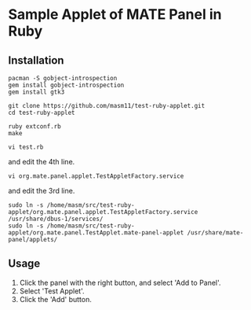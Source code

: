 # Sample Applet of MATE Panel in Ruby

## Installation

```
pacman -S gobject-introspection
gem install gobject-introspection
gem install gtk3
```

```
git clone https://github.com/masm11/test-ruby-applet.git
cd test-ruby-applet
```

```
ruby extconf.rb
make
```

```
vi test.rb
```

and edit the 4th line.

```
vi org.mate.panel.applet.TestAppletFactory.service
```

and edit the 3rd line.

```
sudo ln -s /home/masm/src/test-ruby-applet/org.mate.panel.applet.TestAppletFactory.service /usr/share/dbus-1/services/
sudo ln -s /home/masm/src/test-ruby-applet/org.mate.panel.TestApplet.mate-panel-applet /usr/share/mate-panel/applets/
```

## Usage

1. Click the panel with the right button, and select 'Add to Panel'.
2. Select 'Test Applet'.
3. Click the 'Add' button.
